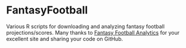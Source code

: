 FantasyFootball
===============

Various R scripts for downloading and analyzing fantasy football projections/scores. Many thanks to [Fantasy Football Analytics](http://www.fantasyfootballanalytics.net) for your excellent site and sharing your code on GitHub.
